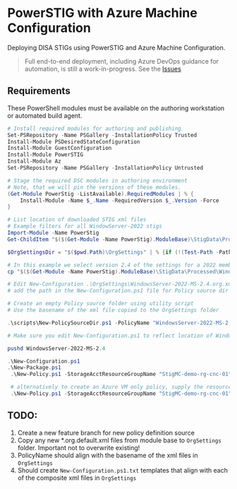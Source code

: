 # PowerSTIG with Azure Machine Configuration

Deploying DISA STIGs using PowerSTIG and Azure Machine Configuration.

> Full end-to-end deployment, including Azure DevOps guidance for automation, is still a work-in-progress. See the [Issues](./issues)

## Requirements

These PowerShell modules must be available on the authoring workstation or automated build agent.

```PowerShell
# Install required modules for authoring and publishing
Set-PSRepository -Name PSGallery -InstallationPolicy Trusted
Install-Module PSDesiredStateConfiguration
Install-Module GuestConfiguration
Install-Module PowerSTIG
Install-Module Az
Set-PSRepository -Name PSGallery -InstallationPolicy Untrusted
```

```PowerShell
# Stage the required DSC modules in authoring environment
# Note, that we will pin the versions of these modules.
(Get-Module PowerStig -ListAvailable).RequiredModules | % {
    Install-Module -Name $_.Name -RequiredVersion $_.Version -Force
}
```

```PowerShell
# List location of downloaded STIG xml files
# Example filters for all WindowServer-2022 stigs
Import-Module -Name PowerStig
Get-ChildItem "$($(Get-Module -Name PowerStig).ModuleBase)\StigData\Processed"  -Filter "*.org.default.xml"

$OrgSettingsDir = "$($pwd.Path)\OrgSettings" | % {if (!(Test-Path -Path "$_")) {New-Item -Type Directory -Path "$_"} else {Get-Item -Path "$_"}}

# In this example we select version 2.4 of the settings for a 2022 member server
cp "$($(Get-Module -Name PowerStig).ModuleBase)\StigData\Processed\WindowsServer-2022-MS-2.4.org.default.xml" "$($OrgSettingsDir.FullName)\WindowsServer-2022-MS-2.4.org.xml"

# Edit New-Configuration .\OrgSettings\WindowsServer-2022-MS-2.4.org.xml
# add the path in the New-Configuration.ps1 file for Policy source dir

# Create an empty Policy source folder using utility script
# Use the basename of the xml file copied to the OrgSettings folder

.\scripts\New-PolicySourceDir.ps1 -PolicyName "WindowsServer-2022-MS-2.4"

# Make sure you edit New-Configuration.ps1 to reflect location of WindowsServer-2022-MS-2.4.org.xml

pushd WindowsServer-2022-MS-2.4

.\New-Configuration.ps1
.\New-Package.ps1
 .\New-Policy.ps1 -StorageAcctResourceGroupName "StigMC-demo-rg-cnc-01" -StorageAcctName '<storage_account_name>'

 # alternatively to create an Azure VM only policy, supply the resource id of the user assigned managed identity in from bootstrap
 .\New-Policy.ps1 -StorageAcctResourceGroupName "StigMC-demo-rg-cnc-01" -StorageAcctName '<storage_account_name>' -ManagedIdentityResourceId "<resourceid>"

```

## TODO:

1. Create a new feature branch for new policy definition source
2. Copy any new *.org.default.xml files from module base to `OrgSettings` folder. Important not to overwrite existing!
3. PolicyName should align with the basename of the xml files in `OrgSettings`
5. Should create `New-Configuration.ps1.txt` templates that align with each of the composite xml files in `OrgSettings`
